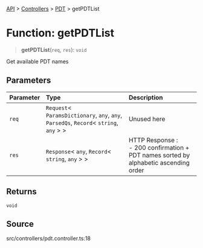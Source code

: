[API](../../../../../API.md) > [Controllers](../../../index.md) > [PDT](../index.md) > getPDTList

# Function: getPDTList

> **getPDTList**(`req`, `res`): `void`

Get available PDT names

## Parameters

| Parameter | Type                                                                                       | Description                                                                              |
| :-------- | :----------------------------------------------------------------------------------------- | :--------------------------------------------------------------------------------------- |
| `req`     | `Request`\< `ParamsDictionary`, `any`, `any`, `ParsedQs`, `Record`\< `string`, `any` \> \> | Unused here                                                                              |
| `res`     | `Response`\< `any`, `Record`\< `string`, `any` \> \>                                       | HTTP Response :<br />- 200 confirmation + PDT names sorted by alphabetic ascending order |

## Returns

`void`

## Source

src/controllers/pdt.controller.ts:18
